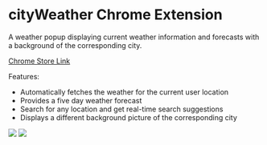 # cityWeather Chrome Extension  
A weather popup displaying current weather information and forecasts with a background of the corresponding city.

[Chrome Store Link](https://chrome.google.com/webstore/detail/cityweather/mpklpgpjnabignpgfefnbhfglgodmabp)

Features:
* Automatically fetches the weather for the current user location
* Provides a five day weather forecast
* Search for any location and get real-time search suggestions 
* Displays a different background picture of the corresponding city 

![](https://github.com/mitrotasios/chrome-ext-project/imgs/demo1.png)
![](https://github.com/mitrotasios/chrome-ext-project/imgs/demo2.png)
